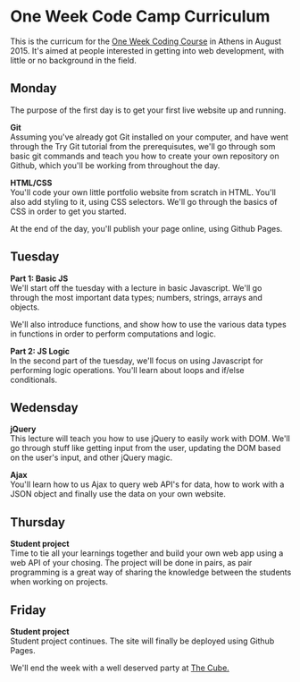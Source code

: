 # One Week Code Camp Curriculum

This is the curricum for the [One Week Coding Course](https://oneweek.formstack.com/forms/application) in Athens in August 2015. It's aimed at people interested in getting into web development, with little or no background in the field.  

## Monday

The purpose of the first day is to get your first live website up and running.   

**Git**   
Assuming you've already got Git installed on your computer, and have went through the Try Git tutorial from the prerequisutes, we'll go through som basic git commands and teach you how to create your own repository on Github, which you'll be working from throughout the day.

**HTML/CSS**  
You'll code your own little portfolio website from scratch in HTML. You'll also add styling to it, using CSS selectors. We'll go through the basics of CSS in order to get you started.

At the end of the day, you'll publish your page online, using Github Pages.


## Tuesday

**Part 1: Basic JS**  
We'll start off the tuesday with a lecture in basic Javascript. We'll go through the most important data types; numbers, strings, arrays and objects.

We'll also introduce functions, and show how to use the various data types in functions in order to perform computations and logic.

**Part 2: JS Logic**    
In the second part of the tuesday, we'll focus on using Javascript for performing logic operations. You'll learn about loops and if/else conditionals.

## Wedensday

**jQuery**  
This lecture will teach you how to use jQuery to easily work with DOM. We'll go through stuff like getting input from the user, updating the DOM based on the user's input, and other jQuery magic.

**Ajax**  
You'll learn how to us Ajax to query web API's for data, how to work with a JSON object and finally use the data on your own website.

## Thursday

**Student project**    
Time to tie all your learnings together and build your own web app using a web API of your chosing. The project will be done in pairs, as pair programming is a great way of sharing the knowledge between the students when working on projects.


## Friday

**Student project**  
Student project continues. The site will finally be deployed using Github Pages.   

We'll end the week with a well deserved party at [The Cube.](http://thecube.gr/)


